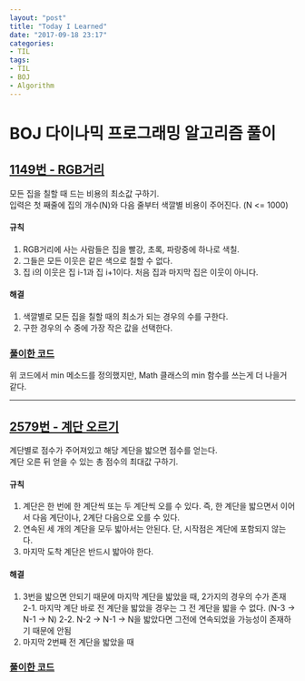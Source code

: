 ```yaml
---
layout: "post"
title: "Today I Learned"
date: "2017-09-18 23:17"
categories:
- TIL
tags:
- TIL
- BOJ
- Algorithm
---
```


# BOJ 다이나믹 프로그래밍 알고리즘 풀이
## [1149번 - RGB거리](https://www.acmicpc.net/problem/1149) <br/>

모든 집을 칠할 때 드는 비용의 최소값 구하기. <br/>
입력은 첫 째줄에 집의 개수(N)와 다음 줄부터 색깔별 비용이 주어진다. (N <= 1000) <br/>

#### 규칙
1. RGB거리에 사는 사람들은 집을 빨강, 초록, 파랑중에 하나로 색칠.
2. 그들은 모든 이웃은 같은 색으로 칠할 수 없다.
3. 집 i의 이웃은 집 i-1과 집 i+1이다. 처음 집과 마지막 집은 이웃이 아니다.

#### 해결
1. 색깔별로 모든 집을 칠할 때의 최소가 되는 경우의 수를 구한다.
2. 구한 경우의 수 중에 가장 작은 값을 선택한다.

### [풀이한 코드](https://github.com/Sihong12/Algorithms/blob/master/src/BOJ/DP/Problem_1149.java)

위 코드에서 min 메소드를 정의했지만, Math 클래스의 min 함수를 쓰는게 더 나을거 같다.

------------------------

## [2579번 - 계단 오르기](https://www.acmicpc.net/problem/1149) <br/>

계단별로 점수가 주어져있고 해당 계단을 밟으면 점수를 얻는다. <br/>
계단 오른 뒤 얻을 수 있는 총 점수의 최대값 구하기. <br/>

#### 규칙
1. 계단은 한 번에 한 계단씩 또는 두 계단씩 오를 수 있다. 즉, 한 계단을 밟으면서 이어서 다음 계단이나, 2계단 다음으로 오를 수 있다.
2. 연속된 세 개의 계단을 모두 밟아서는 안된다. 단, 시작점은 계단에 포함되지 않는다.
3. 마지막 도착 계단은 반드시 밟아야 한다.

#### 해결
1. 3번을 밟으면 안되기 때문에 마지막 계단을 밟았을 때, 2가지의 경우의 수가 존재 <br/>
2-1. 마지막 계단 바로 전 계단을 밟았을 경우는 그 전 계단을 밟을 수 없다. (N-3 -> N-1 -> N)
2-2. N-2 -> N-1 -> N을 밟았다면 그전에 연속되었을 가능성이 존재하기 때문에 안됨
3. 마지막 2번째 전 계단을 밟았을 때

### [풀이한 코드](https://github.com/Sihong12/Algorithms/blob/master/src/BOJ/DP/Problem_2579.java)
